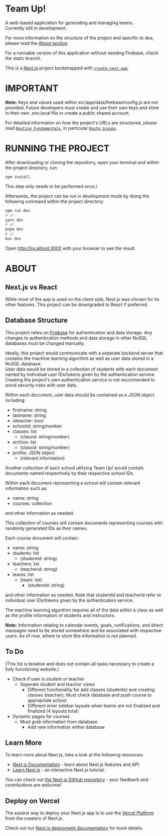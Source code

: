 # Team Up!

A web-based application for generating and managing teams.\
Currently still in development.

For more information on the structure of the project and specific to dos, please read the [About section](#about).

For a runnable version of this application without needing Firebase, check the static branch.

This is a [Next.js](https://nextjs.org) project bootstrapped with [`create-next-app`](https://nextjs.org/docs/app/api-reference/cli/create-next-app).

# IMPORTANT

**Note:** Keys and values used within src/app/data/firebase/config.js are not provided. Future developers must create and use their own keys and store in their own .env.local file
or create a public shared account.

For detailed information on how the project's URLs are structured, please read [`Routing Fundamentals`](https://nextjs.org/docs/app/building-your-application/routing),
in particular [`Route Groups`](https://nextjs.org/docs/app/building-your-application/routing/route-groups).

# RUNNING THE PROJECT

After downloading or cloning the repository, open your terminal and within the project directory, run:

```
npm install
```

This step only needs to be performed once.\

Afterwards, the project can be run in development mode by doing the following command within the project directory:

```bash
npm run dev
# or
yarn dev
# or
pnpm dev
# or
bun dev
```

Open [http://localhost:3000](http://localhost:3000) with your browser to see the result.

# ABOUT

## Next.js vs React

While most of the app is used on the client side, Next.js was chosen for its other features. This project can be downgraded to React if preferred.

## Database Structure

This project relies on [Firebase](https://firebase.google.com/) for authentication and data storage.
Any changes to authentication methods and data storage in other NoSQL databases must be changed manually.

Ideally, this project would communicate with a seperate backend server that contains the machine learning algorithm as well as user data stored in a NoSQL database.\
User data would be stored in a collection of students with each document named by individual user IDs/tokens given by the authentication service. Creating the project's own
authentication service is not reccomended to avoid security risks with user data.

Within each document, user data should be contained as a JSON object including:

- firstname: string
- lastname: string
- isteacher: bool
- schoolid: string/number
- classes: list
  - (classid: string/number)
- archive: list
  - (classid: string/number)
- profile: JSON object
  - (relevant information)

Another collection of each school utilizing Team Up! would contain documents named respectively by their respective school IDs.

Within each document representing a school will contain relevant information such as:

- name: string
- courses: collection

and other information as needed.

This collection of courses will contain documents representing courses with randomly generated IDs as their names.

Each course document will contain:

- name: string
- students: list
  - (studentid: string)
- teachers: list
  - (teacherid: string)
- teams: list
  - (team: list)
    - (studentid: string)

and other information as needed. Note that studentid and teacherid refer to individual user IDs/tokens given by the authentication service.

The machine learning algorithm requires all of the data within a class as well as the profile information of students and instructors.

**Note:** Information relating to calendar events, goals, notifications, and direct messages need to be stored somewhere and be associated with respective users.
As of now, where to store this information is not planned.

## To Do

(This list is tenative and does not contain all tasks necessary to create a fully functioning website.)

- Check if user is student or teacher
  - Seperate student and teacher views
    - Different functionality for add classes (students) and creating classes (teacher); Must check database and push course to appropriate school
    - Different inner sidebar layouts when teams are not finalized and finalized (4 layouts total)
- Dynamic pages for courses
  - Must grab information from database
    - Add new information within database

## Learn More

To learn more about Next.js, take a look at the following resources:

- [Next.js Documentation](https://nextjs.org/docs) - learn about Next.js features and API.
- [Learn Next.js](https://nextjs.org/learn) - an interactive Next.js tutorial.

You can check out [the Next.js GitHub repository](https://github.com/vercel/next.js) - your feedback and contributions are welcome!

## Deploy on Vercel

The easiest way to deploy your Next.js app is to use the [Vercel Platform](https://vercel.com/new?utm_medium=default-template&filter=next.js&utm_source=create-next-app&utm_campaign=create-next-app-readme) from the creators of Next.js.

Check out our [Next.js deployment documentation](https://nextjs.org/docs/app/building-your-application/deploying) for more details.
